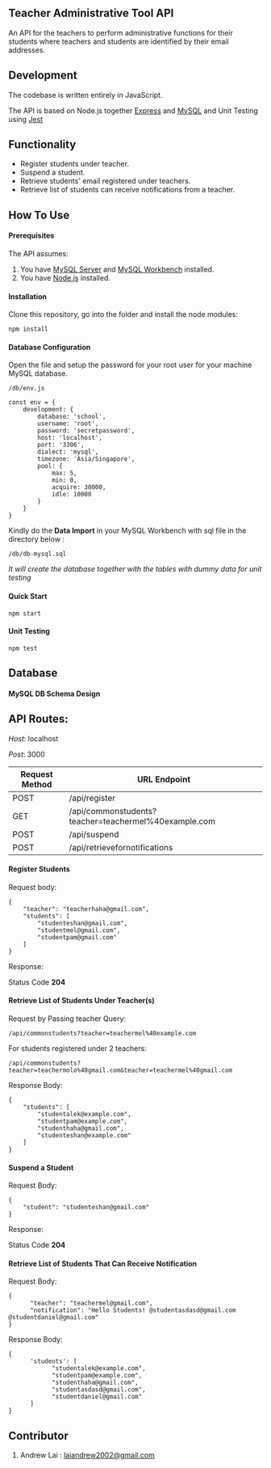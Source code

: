 ## Teacher Administrative Tool API

An API for the teachers to perform administrative functions for their students where teachers and students are identified by their email addresses.

## Development

The codebase is written entirely in JavaScript.

The API is based on Node.js together [Express](https://expressjs.com/) and [MySQL](https://www.mysql.com/) and Unit Testing using [Jest](https://jestjs.io/)

## Functionality

- Register students under teacher.
- Suspend a student.
- Retrieve students' email registered under teachers.
- Retrieve list of students can receive notifications from a teacher.

## How To Use

#### Prerequisites

The API assumes:

1. You have [MySQL Server](https://dev.mysql.com/downloads/) and [MySQL Workbench](https://dev.mysql.com/downloads/workbench/) installed.
2. You have [Node.js](https://nodejs.org/en/download/) installed.

#### Installation

Clone this repository, go into the folder and install the node modules:

```
npm install
```

#### Database Configuration 

Open the file and setup the password for your root user for your machine MySQL database.

`/db/env.js`



```
const env = {
    development: {
        database: 'school',
        username: 'root',
        password: 'secretpassword',
        host: 'localhost',
        port: '3306',
        dialect: 'mysql',
        timezone: 'Asia/Singapore',
        pool: {
            max: 5,
            min: 0,
            acquire: 30000,
            idle: 10000
        }
    }
}
```

Kindly do the **Data Import** in your MySQL Workbench with sql file in the directory below :

`/db/db-mysql.sql`

*It will create the database together with the tables with dummy data for unit testing*

#### Quick Start

```
npm start
```

#### Unit Testing

```
npm test
```



## Database

#### MySQL DB Schema Design



## API Routes:

*Host*: localhost

*Post*: 3000

| Request Method | URL Endpoint                                         |
| -------------- | ---------------------------------------------------- |
| POST           | /api/register                                        |
| GET            | /api/commonstudents?teacher=teachermel%40example.com |
| POST           | /api/suspend                                         |
| POST           | /api/retrievefornotifications                        |

#### Register Students

Request body:

```
{
    "teacher": "teacherhaha@gmail.com",
    "students": [
        "studenteshan@gmail.com",
        "studentmel@gmail.com",
        "studentpam@gmail.com"
    ]
}
```

Response:

Status Code **204**

#### Retrieve List of Students Under Teacher(s)

Request by Passing teacher Query:

```
/api/commonstudents?teacher=teachermel%40example.com
```

For students registered under 2 teachers:

```
/api/commonstudents?teacher=teachermolo%40gmail.com&teacher=teachermel%40gmail.com
```

Response Body:

```
{
    "students": [
        "studentalek@example.com",
        "studentpam@example.com",
        "studenthaha@gmail.com",
        "studenteshan@example.com"
    ]
}
```

#### Suspend a Student

Request Body:

```
{
	"student": "studenteshan@gmail.com"
}
```

Response:

Status Code **204**

#### Retrieve List of Students That Can Receive Notification 

Request Body:

```
{
      "teacher": "teachermel@gmail.com",
      "notification": "Hello Students! @studentasdasd@gmail.com @studentdaniel@gmail.com"
}
```

Response Body:

```
{
      'students': [
            "studentalek@example.com",
            "studentpam@example.com",
            "studenthaha@gmail.com",
            "studentasdasd@gmail.com",
            "studentdaniel@gmail.com"
      ]
}
```





## Contributor

1. Andrew Lai : laiandrew2002@gmail.com